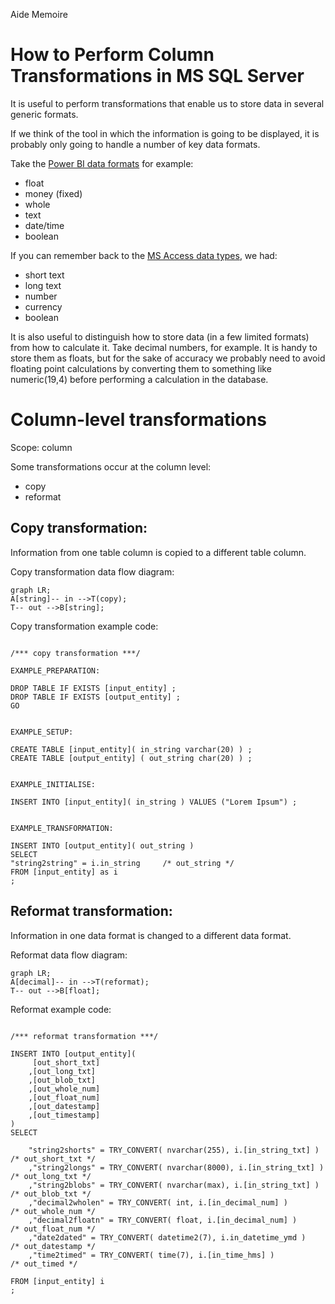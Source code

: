 Aide Memoire 

How to Perform Column Transformations in MS SQL Server 
====================================================== 

It is useful to perform transformations that enable us to store data in several generic formats. 

If we think of the tool in which the information is going to be displayed, it is probably only going to handle a number of key data formats. 

Take the [Power BI data formats](https://learn.microsoft.com/en-us/power-bi/connect-data/desktop-data-types) for example: 
- float 
- money (fixed) 
- whole 
- text 
- date/time 
- boolean 

If you can remember back to the [MS Access data types](https://support.microsoft.com/en-us/office/data-types-for-access-desktop-databases-df2b83ba-cef6-436d-b679-3418f622e482), we had: 
- short text 
- long text 
- number 
- currency 
- boolean 


It is also useful to distinguish how to store data (in a few limited formats) from how to calculate it. 
Take decimal numbers, for example. It is handy to store them as floats, but for the sake of accuracy we probably need to avoid floating point calculations by converting them to something like numeric(19,4) before performing a calculation in the database. 


# Column-level transformations 

Scope: column  

Some transformations occur at the column level: 
- copy 
- reformat   


## Copy transformation: 
Information from one table column is copied to a different table column. 

Copy transformation data flow diagram: 

```mermaid 
graph LR; 
A[string]-- in -->T(copy); 
T-- out -->B[string];
``` 

Copy transformation example code:  

```tsql 

/*** copy transformation ***/ 

EXAMPLE_PREPARATION: 

DROP TABLE IF EXISTS [input_entity] ; 
DROP TABLE IF EXISTS [output_entity] ; 
GO 


EXAMPLE_SETUP: 

CREATE TABLE [input_entity]( in_string varchar(20) ) ; 
CREATE TABLE [output_entity] ( out_string char(20) ) ; 


EXAMPLE_INITIALISE: 

INSERT INTO [input_entity]( in_string ) VALUES ("Lorem Ipsum") ; 


EXAMPLE_TRANSFORMATION: 

INSERT INTO [output_entity]( out_string ) 
SELECT 
"string2string" = i.in_string     /* out_string */ 
FROM [input_entity] as i 
; 

``` 

## Reformat transformation: 
Information in one data format is changed to a different data format. 

Reformat data flow diagram: 

```mermaid 
graph LR; 
A[decimal]-- in -->T(reformat); 
T-- out -->B[float];
``` 


Reformat example code: 

```tsql 

/*** reformat transformation ***/ 

INSERT INTO [output_entity]( 
     [out_short_txt]
    ,[out_long_txt] 
    ,[out_blob_txt] 
    ,[out_whole_num] 
    ,[out_float_num] 
    ,[out_datestamp] 
    ,[out_timestamp]
) 
SELECT 

    "string2shorts" = TRY_CONVERT( nvarchar(255), i.[in_string_txt] )     /* out_short_txt */ 
    ,"string2longs" = TRY_CONVERT( nvarchar(8000), i.[in_string_txt] )     /* out_long_txt */ 
    ,"string2blobs" = TRY_CONVERT( nvarchar(max), i.[in_string_txt] )      /* out_blob_txt */ 
    ,"decimal2wholen" = TRY_CONVERT( int, i.[in_decimal_num] )           /* out_whole_num */ 
    ,"decimal2floatn" = TRY_CONVERT( float, i.[in_decimal_num] )         /* out_float_num */ 
    ,"date2dated" = TRY_CONVERT( datetime2(7), i.in_datetime_ymd )       /* out_datestamp */ 
    ,"time2timed" = TRY_CONVERT( time(7), i.[in_time_hms] )               /* out_timed */  

FROM [input_entity] i 
; 

``` 

